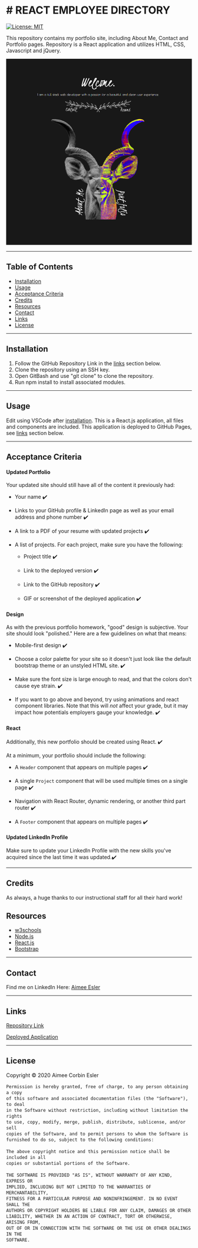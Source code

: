# # REACT EMPLOYEE DIRECTORY

[![License: MIT](https://img.shields.io/badge/License-MIT-yellow.svg)](https://opensource.org/licenses/MIT)

This repository contains my portfolio site, including About Me, Contact and Portfolio pages. Repository is a React application and utilizes HTML, CSS, Javascript and jQuery.

![Main](./src/images/readme/main.png)

---

## Table of Contents

- [Installation](#installation)
- [Usage](#Usage)
- [Acceptance Criteria](#acceptance-criteria)
- [Credits](#credits)
- [Resources](#resources)
- [Contact](#contact)
- [Links](#Links)
- [License](#license)

---

## Installation

1. Follow the GitHub Repository Link in the [links](#Links) section below.
1. Clone the repository using an SSH key.
1. Open GitBash and use "git clone" to clone the repository.
1. Run npm install to install associated modules.

---

## Usage

Edit using VSCode after [installation](#installation). This is a React.js application, all files and components are included. This application is deployed to GitHub Pages, see [links](#Links) section below.

---

## Acceptance Criteria

#### Updated Portfolio

Your updated site should still have all of the content it previously had:

- Your name :heavy_check_mark:

- Links to your GitHub profile & LinkedIn page as well as your email address and phone number :heavy_check_mark:

- A link to a PDF of your resume with updated projects :heavy_check_mark:

- A list of projects. For each project, make sure you have the following:

  - Project title :heavy_check_mark:

  - Link to the deployed version :heavy_check_mark:

  - Link to the GitHub repository :heavy_check_mark:

  - GIF or screenshot of the deployed application :heavy_check_mark:

#### Design

As with the previous portfolio homework, "good" design is subjective. Your site should look
"polished." Here are a few guidelines on what that means:

- Mobile-first design :heavy_check_mark:

- Choose a color palette for your site so it doesn't just look like
  the default bootstrap theme or an unstyled HTML site. :heavy_check_mark:

- Make sure the font size is large enough to read, and that the colors don't cause eye strain. :heavy_check_mark:

- If you want to go above and beyond, try using animations and react component libraries. Note
  that this will _not_ affect your grade, but it may impact how potentials employers gauge your knowledge. :heavy_check_mark:

#### React

Additionally, this new portfolio should be created using React. :heavy_check_mark:

At a minimum, your portfolio should include the following:

- A `Header` component that appears on multiple pages :heavy_check_mark:

- A single `Project` component that will be used multiple times on a single page :heavy_check_mark:

- Navigation with React Router, dynamic rendering, or another third part router :heavy_check_mark:

- A `Footer` component that appears on multiple pages :heavy_check_mark:

#### Updated LinkedIn Profile

Make sure to update your LinkedIn Profile with the new skills you've acquired since the last time it was updated.:heavy_check_mark:

---

## Credits

As always, a huge thanks to our instructional staff for all their hard work!

## Resources

- [w3schools](https://www.w3schools.com)
- [Node.js](https://nodejs.org/en/)
- [React.js](https://reactjs.org/)
- [Bootstrap](https://getbootstrap.com/)

---

## Contact

Find me on LinkedIn Here:
[Aimee Esler](https://www.linkedin.com/in/aimee-esler-3bb31288/)

---

## Links

[Repository Link](https://github.com/aimeecesler/portfolio)

[Deployed Application](https://www.aimeecesler.com)

---

## License

Copyright &copy; 2020 Aimee Corbin Esler

    Permission is hereby granted, free of charge, to any person obtaining a copy
    of this software and associated documentation files (the "Software"), to deal
    in the Software without restriction, including without limitation the rights
    to use, copy, modify, merge, publish, distribute, sublicense, and/or sell
    copies of the Software, and to permit persons to whom the Software is
    furnished to do so, subject to the following conditions:

    The above copyright notice and this permission notice shall be included in all
    copies or substantial portions of the Software.

    THE SOFTWARE IS PROVIDED "AS IS", WITHOUT WARRANTY OF ANY KIND, EXPRESS OR
    IMPLIED, INCLUDING BUT NOT LIMITED TO THE WARRANTIES OF MERCHANTABILITY,
    FITNESS FOR A PARTICULAR PURPOSE AND NONINFRINGEMENT. IN NO EVENT SHALL THE
    AUTHORS OR COPYRIGHT HOLDERS BE LIABLE FOR ANY CLAIM, DAMAGES OR OTHER
    LIABILITY, WHETHER IN AN ACTION OF CONTRACT, TORT OR OTHERWISE, ARISING FROM,
    OUT OF OR IN CONNECTION WITH THE SOFTWARE OR THE USE OR OTHER DEALINGS IN THE
    SOFTWARE.
